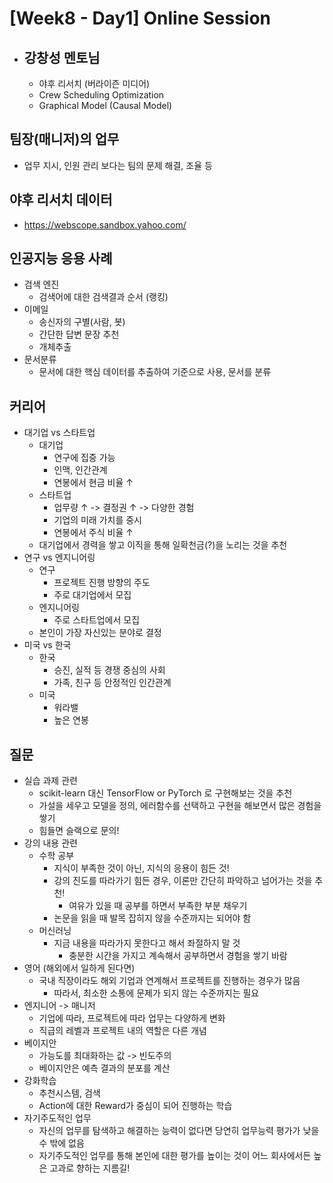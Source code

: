 # [Week8 - Day1] Online Session
  - ## 강창성 멘토님
    - 야후 리서치 (버라이즌 미디어)
    - Crew Scheduling Optimization
    - Graphical Model (Causal Model)

## 팀장(매니저)의 업무
  - 업무 지시, 인원 관리 보다는 팀의 문제 해결, 조율 등

## 야후 리서치 데이터
  - https://webscope.sandbox.yahoo.com/

## 인공지능 응용 사례
  - 검색 엔진
    - 검색어에 대한 검색결과 순서 (랭킹)
  - 이메일
    - 송신자의 구별(사람, 봇)
    - 간단한 답변 문장 추천
    - 개체추출
  - 문서분류
    - 문서에 대한 핵심 데이터를 추출하여 기준으로 사용, 문서를 분류

## 커리어
  - 대기업 vs 스타트업
    - 대기업
      - 연구에 집중 가능
      - 인맥, 인간관계
      - 연봉에서 현금 비율 ↑
    - 스타트업
      - 업무량 ↑ -> 결정권 ↑ -> 다양한 경험
      - 기업의 미래 가치를 중시
      - 연봉에서 주식 비율 ↑
    - 대기업에서 경력을 쌓고 이직을 통해 일확천금(?)을 노리는 것을 추천
  - 연구 vs 엔지니어링
    - 연구
      - 프로젝트 진행 방향의 주도
      - 주로 대기업에서 모집
    - 엔지니어링
      - 주로 스타트업에서 모집
    - 본인이 가장 자신있는 분야로 결정
  - 미국 vs 한국
    - 한국
      - 승진, 실적 등 경쟁 중심의 사회
      - 가족, 친구 등 안정적인 인간관계
    - 미국
      - 워라밸
      - 높은 연봉

## 질문
  - 실습 과제 관련
    - scikit-learn 대신 TensorFlow or PyTorch 로 구현해보는 것을 추천
    - 가설을 세우고 모델을 정의, 에러함수를 선택하고 구현을 해보면서 많은 경험을 쌓기
    - 힘들면 슬랙으로 문의!
  - 강의 내용 관련
    - 수학 공부
      - 지식이 부족한 것이 아닌, 지식의 응용이 힘든 것!
      - 강의 진도를 따라가기 힘든 경우, 이론만 간단히 파악하고 넘어가는 것을 추천!
        - 여유가 있을 때 공부를 하면서 부족한 부분 채우기
      - 논문을 읽을 때 발목 잡히지 않을 수준까지는 되어야 함
    - 머신러닝
      - 지금 내용을 따라가지 못한다고 해서 좌절하지 말 것
        - 충분한 시간을 가지고 계속해서 공부하면서 경험을 쌓기 바람
  - 영어 (해외에서 일하게 된다면)
    - 국내 직장이라도 해외 기업과 연계해서 프로젝트를 진행하는 경우가 많음
      - 따라서, 최소한 소통에 문제가 되지 않는 수준까지는 필요
  - 엔지니어 -> 매니저
    - 기업에 따라, 프로젝트에 따라 업무는 다양하게 변화
    - 직급의 레벨과 프로젝트 내의 역할은 다른 개념
  - 베이지안
    - 가능도를 최대화하는 값 -> 빈도주의
    - 베이지안은 예측 결과의 분포를 계산
  - 강화학습
    - 추천시스템, 검색
    - Action에 대한 Reward가 중심이 되어 진행하는 학습
  - 자기주도적인 업무
    - 자신의 업무를 탐색하고 해결하는 능력이 없다면 당연히 업무능력 평가가 낮을 수 밖에 없음
    - 자기주도적인 업무를 통해 본인에 대한 평가를 높이는 것이 어느 회사에서든 높은 고과로 향하는 지름길!